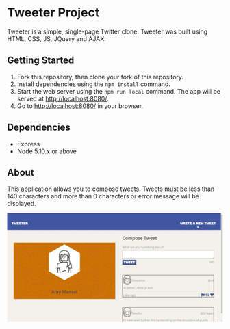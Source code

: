 # Tweeter Project

Tweeter is a simple, single-page Twitter clone. Tweeter was built using HTML, CSS, JS, JQuery and AJAX. 



## Getting Started

1. Fork this repository, then clone your fork of this repository.
2. Install dependencies using the `npm install` command.
3. Start the web server using the `npm run local` command. The app will be served at <http://localhost:8080/>.
4. Go to <http://localhost:8080/> in your browser.

## Dependencies

- Express
- Node 5.10.x or above


## About

This application allows you to compose tweets. Tweets must be less than 140 characters and more than 0 characters or error message will be displayed.



!["This app allows you to create new tiny URL's by submitted any valid website address."](https://github.com/faridAbinah/tweeter/blob/master/public/images/readme-images/main-page-desktop.JPG?raw=true)
